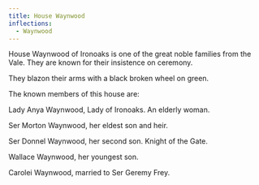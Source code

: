 ```yaml
---
title: House Waynwood
inflections:
  - Waynwood
---
```


House Waynwood of Ironoaks is one of the great noble families from the Vale. They are known for their insistence on ceremony.

They blazon their arms with a black broken wheel on green.

The known members of this house are:

Lady Anya Waynwood, Lady of Ironoaks. An elderly woman.

Ser Morton Waynwood, her eldest son and heir.

Ser Donnel Waynwood, her second son. Knight of the Gate.

Wallace Waynwood, her youngest son.

Carolei Waynwood, married to Ser Geremy Frey.


